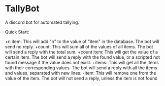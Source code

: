 # TallyBot
A discord bot for automated tallying.

Quick Start:

+n item: This will add "n" to the value of "item" in the database. The bot will send no reply.
+count: This will sum all of the values of all items. The bot will send a reply with the total sum.
+count item: This will get the value of a certain item. The bot will send a reply with the found value, or a scripted not found message if the value does not exist.
+items: This will get all the items with their corresponding values. The bot will send a reply with all the items and values, separated with new lines.
-item: This will remove one from the value of the item. The bot will not send a reply, unless the item is not found
